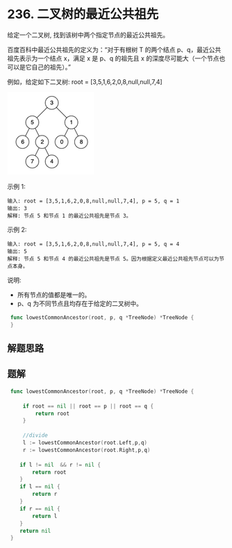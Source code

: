 # 236. 二叉树的最近公共祖先
给定一个二叉树, 找到该树中两个指定节点的最近公共祖先。  

百度百科中最近公共祖先的定义为：“对于有根树 T 的两个结点 p、q，最近公共祖先表示为一个结点 x，满足 x 是 p、q 的祖先且 x 的深度尽可能大（一个节点也可以是它自己的祖先）。”  

例如，给定如下二叉树:  root = [3,5,1,6,2,0,8,null,null,7,4]  

![binary_tree](./binarytree.png)

示例 1:  
```
输入: root = [3,5,1,6,2,0,8,null,null,7,4], p = 5, q = 1
输出: 3
解释: 节点 5 和节点 1 的最近公共祖先是节点 3。
```

示例 2:  
```
输入: root = [3,5,1,6,2,0,8,null,null,7,4], p = 5, q = 4
输出: 5
解释: 节点 5 和节点 4 的最近公共祖先是节点 5。因为根据定义最近公共祖先节点可以为节点本身。
```
说明:  
- 所有节点的值都是唯一的。
- p、q 为不同节点且均存在于给定的二叉树中。


```go
 func lowestCommonAncestor(root, p, q *TreeNode) *TreeNode {
 }
```

## 解题思路

## 题解

```go
 func lowestCommonAncestor(root, p, q *TreeNode) *TreeNode {

     if root == nil || root == p || root == q {
         return root
     }

     //divide
     l := lowestCommonAncestor(root.Left,p,q)
     r := lowestCommonAncestor(root.Right,p,q)

    if l != nil  && r != nil {
        return root
    }
    if l == nil {
        return r
    }
    if r == nil {
        return l
    }
    return nil
 }

```
